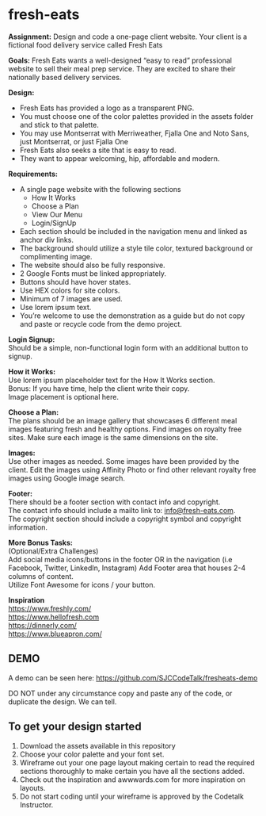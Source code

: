 # fresh-eats

**Assignment:** Design and code a one-page client website. Your client is a fictional food delivery service called Fresh Eats

**Goals:** Fresh Eats wants a well-designed “easy to read” professional website to sell their meal prep service. They are excited to share their nationally based delivery services.

**Design:**
- Fresh Eats has provided a logo as a transparent PNG.
- You must choose one of the color palettes provided in the assets folder and stick to that palette. 
- You may use Montserrat with Merriweather, Fjalla One and Noto Sans, just Montserrat, or just Fjalla One
- Fresh Eats also seeks a site that is easy to read.
- They want to appear welcoming, hip, affordable and modern.

**Requirements:**
- A single page website with the following sections
  - How It Works
  - Choose a Plan 
  - View Our Menu
  - Login/SignUp
- Each section should be included in the navigation menu and linked as anchor div links.
- The background should utilize a style tile color, textured background or complimenting
image.
- The website should also be fully responsive.
- 2 Google Fonts must be linked appropriately.
- Buttons should have hover states.
- Use HEX colors for site colors.
- Minimum of 7 images are used.
- Use lorem ipsum text.
- You’re welcome to use the demonstration as a guide but do not copy and paste or
recycle code from the demo project.

**Login Signup:**<br>
Should be a simple, non-functional login form with an additional button to signup.

**How it Works:**<br>
Use lorem ipsum placeholder text for the How It Works section. <br>
Bonus: If you have time, help the client write their copy. <br>
Image placement is optional here.

**Choose a Plan:**<br>
The plans should be an image gallery that showcases 6 different meal images featuring fresh
and healthy options. Find images on royalty free sites. Make sure each image is the same
dimensions on the site.

**Images:**<br>
Use other images as needed. Some images have been provided by the client. Edit the images
using Affinity Photo or find other relevant royalty free images using Google image search.

**Footer:**<br>
There should be a footer section with contact info and copyright. <br>
The contact info should include a mailto link to: info@fresh-eats.com.<br>
The copyright section should include a copyright symbol and copyright information.

**More Bonus Tasks:**<br>
(Optional/Extra Challenges)<br>
Add social media icons/buttons in the footer OR in the navigation (i.e Facebook, Twitter,
LinkedIn, Instagram)
Add Footer area that houses 2-4 columns of content.<br>
Utilize Font Awesome for icons / your button.

**Inspiration**<br>
https://www.freshly.com/<br>
https://www.hellofresh.com<br>
https://dinnerly.com/<br>
https://www.blueapron.com/<br>

## DEMO ##

A demo can be seen here: https://github.com/SJCCodeTalk/fresheats-demo

DO NOT under any circumstance copy and paste any of the code, or duplicate the design. We can tell. 

## To get your design started
1. Download the assets available in this repository
2. Choose your color palette and your font set. 
3. Wireframe out your one page layout making certain to read the required sections thoroughly to make certain you have all the sections added. 
4. Check out the inspiration and awwwards.com for more inspiration on layouts.
5. Do not start coding until your wireframe is approved by the Codetalk Instructor.



